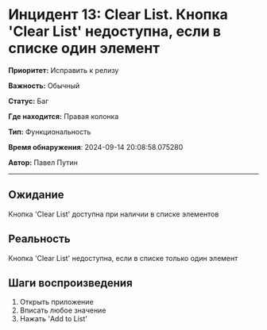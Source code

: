 # Инцидент 13: Clear List. Кнопка 'Clear List' недоступна, если в списке один элемент

**Приоритет:** Исправить к релизу

**Важность:** Обычный

**Статус:** Баг

**Где находится:** Правая колонка

**Тип:** Функциональность

**Время обнаружения**: 2024-09-14 20:08:58.075280

**Автор:** Павел Путин

--------------------

## Ожидание

Кнопка 'Clear List' доступна при наличии в списке элементов

## Реальность

Кнопка 'Clear List' недоступна, если в списке только один элемент

## Шаги воспроизведения

1. Открыть приложение
2. Вписать любое значение
3. Нажать 'Add to List'

